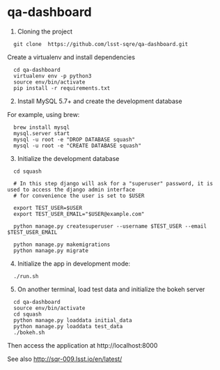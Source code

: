 # qa-dashboard

1. Cloning the project
```
  git clone  https://github.com/lsst-sqre/qa-dashboard.git
```

Create a virtualenv and install dependencies
```
  cd qa-dashboard
  virtualenv env -p python3
  source env/bin/activate
  pip install -r requirements.txt
```

2. Install MySQL 5.7+ and create the development database

For example, using brew:
```
  brew install mysql
  mysql.server start
  mysql -u root -e "DROP DATABASE squash"
  mysql -u root -e "CREATE DATABASE squash"
```

3. Initialize the development database
```
  cd squash
  
  # In this step django will ask for a "superuser" password, it is used to access the django admin interface
  # for convenience the user is set to $USER

  export TEST_USER=$USER
  export TEST_USER_EMAIL="$USER@example.com"

  python manage.py createsuperuser --username $TEST_USER --email $TEST_USER_EMAIL

  python manage.py makemigrations
  python manage.py migrate
```

4. Initialize the app in development mode:
```
  ./run.sh
```

5. On another terminal, load test data and initialize the bokeh server
```
  cd qa-dashboard
  source env/bin/activate
  cd squash
  python manage.py loaddata initial_data
  python manage.py loaddata test_data
  ./bokeh.sh
```

Then access the application at http://localhost:8000

See also http://sqr-009.lsst.io/en/latest/
